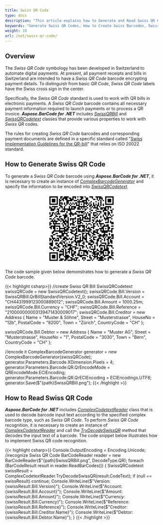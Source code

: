 ```yaml
---
title: Swiss QR Code
type: docs
description: "This article explains how to Generate and Read Swiss QR Codes using Aspose.BarCode for .NET"
keywords: "Generate Swiss QR Codes, How to Create Swiss Barcodes, Swiss QR Code, Aspose.BarCode, Generate Barcode C#"
weight: 10
url: /net/swiss-qr-code/
---
```


## Overview
The *Swiss QR Code* symbology has been developed in Switzerland to automate digital payments. At present, all payment receipts and bills in Switzerland are intended to have a *Swiss QR Code* barcode encrypting payment details. To distinguish from basic *QR Code*, *Swiss QR Code* labels have the Swiss cross sign in the center.  
  
Specifically, the *Swiss QR Code* standard is used to work with QR bills in electronic payments. A *Swiss QR Code* barcode contains all necessary payment information required to launch payments or to process a QR invoice. ***Aspose.BarCode for .NET*** includes [*SwissQRBill*](https://apireference.aspose.com/barcode/net/aspose.barcode.complexbarcode/swissqrbill) and [*SwissQRCodetext*](https://apireference.aspose.com/barcode/net/aspose.barcode.complexbarcode/swissqrcodetext) classes that provide various properties to work with *Swiss QR* codes.  
  
The rules for creating *Swiss QR Code* barcodes and corresponding payment documents are defined in a specific standard called "[Swiss Implementation Guidelines for the QR-bill](https://www.paymentstandards.ch/dam/downloads/ig-qr-bill-en.pdf)" that relies on ISO 20022 standard.

## How to Generate Swiss QR Code
To generate a *Swiss QR Code* barcode using  ***Aspose.BarCode for .NET***, it is necessary to create an instance of [*ComplexBarcodeGenerator*](https://apireference.aspose.com/barcode/net/aspose.barcode.complexbarcode/complexbarcodegenerator) and specify the information to be encoded into [*SwissQRCodetext*](https://apireference.aspose.com/barcode/net/aspose.barcode.complexbarcode/swissqrcodetext).  

<p align="center"><img src="swissqrbill.png"></p>
  
The code sample given below demonstrates how to generate a *Swiss QR Code* barcode.
  
{{< highlight csharp>}}
//create Swiss QR Bill
SwissQRCodetext swissQRCode = new SwissQRCodetext();
swissQRCode.Bill.Version = SwissQRBill.QrBillStandardVersion.V2_0;
swissQRCode.Bill.Account = "CH4431999123000889012";
swissQRCode.Bill.Amount = 1000.25m;
swissQRCode.Bill.Currency = "CHF";
swissQRCode.Bill.Reference = "210000000003139471430009017";
swissQRCode.Bill.Creditor = new Address
{
    Name = "Muster & Söhne",
    Street = "Musterstrasse",
    HouseNo = "12b",
    PostalCode = "8200",
    Town = "Zürich",
    CountryCode = "CH"
};

swissQRCode.Bill.Debtor = new Address
{
    Name = "Muster AG",
    Street = "Musterstrasse",
    HouseNo = "1",
    PostalCode = "3030",
    Town = "Bern",
    CountryCode = "CH"
};

//encode it
ComplexBarcodeGenerator generator = new ComplexBarcodeGenerator(swissQRCode);
generator.Parameters.Barcode.XDimension.Pixels = 4;
generator.Parameters.Barcode.QR.QrEncodeMode = QREncodeMode.ECIEncoding;
generator.Parameters.Barcode.QR.QrECIEncoding = ECIEncodings.UTF8;
generator.Save($"{path}SwissQRBill.png");
{{< /highlight >}}

## How to Read Swiss QR Code
***Aspose.BarCode for .NET*** includes [*ComplexCodetextReader*](https://apireference.aspose.com/barcode/net/aspose.barcode.complexbarcode/complexcodetextreader) class that is used to decode barcode input text according to the specified complex barcode type, such as *Swiss QR Code*. To perform *Swiss QR Code* recognition, it is necessary to create an instance of [*ComplexCodetextReader*](https://apireference.aspose.com/barcode/net/aspose.barcode.complexbarcode/complexcodetextreader) and call the [*TryDecodeSwissQR*](https://apireference.aspose.com/barcode/net/aspose.barcode.complexbarcode/complexcodetextreader/methods/trydecodeswissqr) method that decodes the input text of a barcode. The code snippet below illustrates how to implement Swiss QR code recognition.
  
{{< highlight csharp>}}
Console.OutputEncoding = Encoding.Unicode;
//recognize Swiss QR Code
BarCodeReader reader = new BarCodeReader($"{path}SwissQRBill.png", DecodeType.QR);
foreach (BarCodeResult result in reader.ReadBarCodes())
{
    SwissQRCodetext swissResult = ComplexCodetextReader.TryDecodeSwissQR(result.CodeText);
    if (null == swissResult) continue;
    Console.WriteLine($"Version:{swissResult.Bill.Version}");
    Console.WriteLine($"Account:{swissResult.Bill.Account}");
    Console.WriteLine($"Amount:{swissResult.Bill.Amount}");
    Console.WriteLine($"Currency:{swissResult.Bill.Currency}");
    Console.WriteLine($"Reference:{swissResult.Bill.Reference}");
    Console.WriteLine($"Creditor:{swissResult.Bill.Creditor.Name}");
    Console.WriteLine($"Debtor:{swissResult.Bill.Debtor.Name}");
}
{{< /highlight >}}